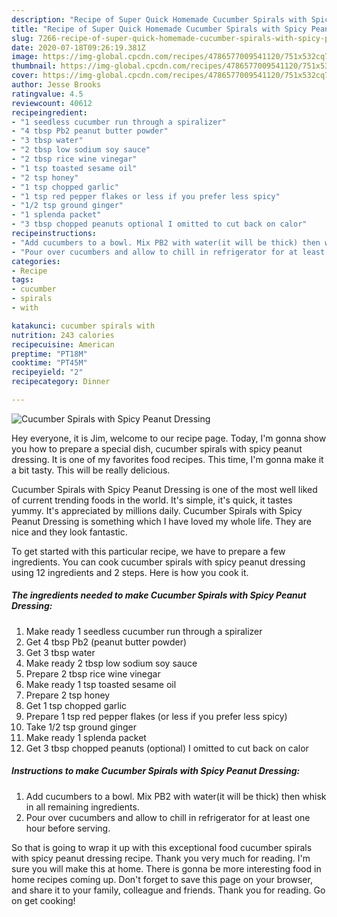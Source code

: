 ```yaml
---
description: "Recipe of Super Quick Homemade Cucumber Spirals with Spicy Peanut Dressing"
title: "Recipe of Super Quick Homemade Cucumber Spirals with Spicy Peanut Dressing"
slug: 7266-recipe-of-super-quick-homemade-cucumber-spirals-with-spicy-peanut-dressing
date: 2020-07-18T09:26:19.381Z
image: https://img-global.cpcdn.com/recipes/4786577009541120/751x532cq70/cucumber-spirals-with-spicy-peanut-dressing-recipe-main-photo.jpg
thumbnail: https://img-global.cpcdn.com/recipes/4786577009541120/751x532cq70/cucumber-spirals-with-spicy-peanut-dressing-recipe-main-photo.jpg
cover: https://img-global.cpcdn.com/recipes/4786577009541120/751x532cq70/cucumber-spirals-with-spicy-peanut-dressing-recipe-main-photo.jpg
author: Jesse Brooks
ratingvalue: 4.5
reviewcount: 40612
recipeingredient:
- "1 seedless cucumber run through a spiralizer"
- "4 tbsp Pb2 peanut butter powder"
- "3 tbsp water"
- "2 tbsp low sodium soy sauce"
- "2 tbsp rice wine vinegar"
- "1 tsp toasted sesame oil"
- "2 tsp honey"
- "1 tsp chopped garlic"
- "1 tsp red pepper flakes or less if you prefer less spicy"
- "1/2 tsp ground ginger"
- "1 splenda packet"
- "3 tbsp chopped peanuts optional I omitted to cut back on calor"
recipeinstructions:
- "Add cucumbers to a bowl. Mix PB2 with water(it will be thick) then whisk in all remaining ingredients."
- "Pour over cucumbers and allow to chill in refrigerator for at least one hour before serving."
categories:
- Recipe
tags:
- cucumber
- spirals
- with

katakunci: cucumber spirals with 
nutrition: 243 calories
recipecuisine: American
preptime: "PT18M"
cooktime: "PT45M"
recipeyield: "2"
recipecategory: Dinner

---
```



![Cucumber Spirals with Spicy Peanut Dressing](https://img-global.cpcdn.com/recipes/4786577009541120/751x532cq70/cucumber-spirals-with-spicy-peanut-dressing-recipe-main-photo.jpg)

Hey everyone, it is Jim, welcome to our recipe page. Today, I'm gonna show you how to prepare a special dish, cucumber spirals with spicy peanut dressing. It is one of my favorites food recipes. This time, I'm gonna make it a bit tasty. This will be really delicious.



Cucumber Spirals with Spicy Peanut Dressing is one of the most well liked of current trending foods in the world. It's simple, it's quick, it tastes yummy. It's appreciated by millions daily. Cucumber Spirals with Spicy Peanut Dressing is something which I have loved my whole life. They are nice and they look fantastic.


To get started with this particular recipe, we have to prepare a few ingredients. You can cook cucumber spirals with spicy peanut dressing using 12 ingredients and 2 steps. Here is how you cook it.

<!--inarticleads1-->

##### The ingredients needed to make Cucumber Spirals with Spicy Peanut Dressing:

1. Make ready 1 seedless cucumber run through a spiralizer
1. Get 4 tbsp Pb2 (peanut butter powder)
1. Get 3 tbsp water
1. Make ready 2 tbsp low sodium soy sauce
1. Prepare 2 tbsp rice wine vinegar
1. Make ready 1 tsp toasted sesame oil
1. Prepare 2 tsp honey
1. Get 1 tsp chopped garlic
1. Prepare 1 tsp red pepper flakes (or less if you prefer less spicy)
1. Take 1/2 tsp ground ginger
1. Make ready 1 splenda packet
1. Get 3 tbsp chopped peanuts (optional) I omitted to cut back on calor




<!--inarticleads2-->

##### Instructions to make Cucumber Spirals with Spicy Peanut Dressing:

1. Add cucumbers to a bowl. Mix PB2 with water(it will be thick) then whisk in all remaining ingredients.
1. Pour over cucumbers and allow to chill in refrigerator for at least one hour before serving.




So that is going to wrap it up with this exceptional food cucumber spirals with spicy peanut dressing recipe. Thank you very much for reading. I'm sure you will make this at home. There is gonna be more interesting food in home recipes coming up. Don't forget to save this page on your browser, and share it to your family, colleague and friends. Thank you for reading. Go on get cooking!
